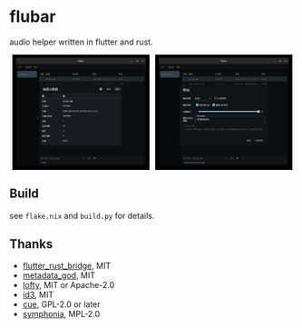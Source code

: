 # flubar

audio helper written in flutter and rust.

<div style="display: flex; justify-content: center; align-items: center;">
  <img src="assets/1.jpg" style="width: 48%; height: auto; margin-right: 2%;">
  <img src="assets/2.jpg" style="width: 48%; height: auto;">
</div>

## Build

see `flake.nix` and `build.py` for details.

## Thanks

- [flutter_rust_bridge](https://crates.io/crates/flutter_rust_bridge), MIT
- [metadata_god](https://github.com/KRTirtho/metadata_god), MIT
- [lofty](https://crates.io/crates/lofty), MIT or Apache-2.0
- [id3](https://crates.io/crates/id3), MIT
- [cue](https://crates.io/crates/cue), GPL-2.0 or later
- [symphonia](https://crates.io/crates/symphonia), MPL-2.0